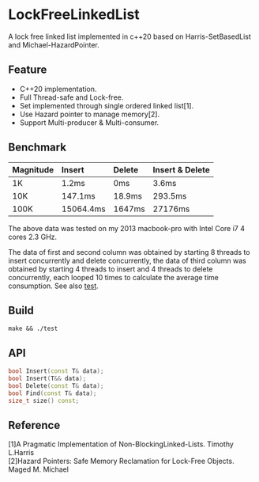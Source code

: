 # LockFreeLinkedList
A lock free linked list implemented in c++20 based on Harris-SetBasedList and Michael-HazardPointer.
## Feature
  * C++20 implementation.
  * Full Thread-safe and Lock-free.
  * Set implemented through single ordered linked list[1].
  * Use Hazard pointer to manage memory[2].
  * Support Multi-producer & Multi-consumer.
## Benchmark

  Magnitude     | Insert      | Delete      | Insert & Delete|
  :-----------  | :-----------| :-----------| :-----------------
  1K            | 1.2ms       | 0ms         | 3.6ms
  10K           | 147.1ms     | 18.9ms      | 293.5ms
  100K          | 15064.4ms   | 1647ms      | 27176ms
  
The above data was tested on my 2013 macbook-pro with Intel Core i7 4 cores 2.3 GHz.

The data of first and second column was obtained by starting 8 threads to insert concurrently and delete concurrently, the data of third column was obtained by starting 4 threads to insert and 4 threads to delete concurrently, each looped 10 times to calculate the average time consumption.
See also [test](test.cc).
## Build
```
make && ./test
```
## API
```C++
bool Insert(const T& data);
bool Insert(T&& data);
bool Delete(const T& data);
bool Find(const T& data);
size_t size() const;
```
## Reference
[1]A Pragmatic Implementation of Non-BlockingLinked-Lists. Timothy L.Harris\
[2]Hazard Pointers: Safe Memory Reclamation for Lock-Free Objects. Maged M. Michael
